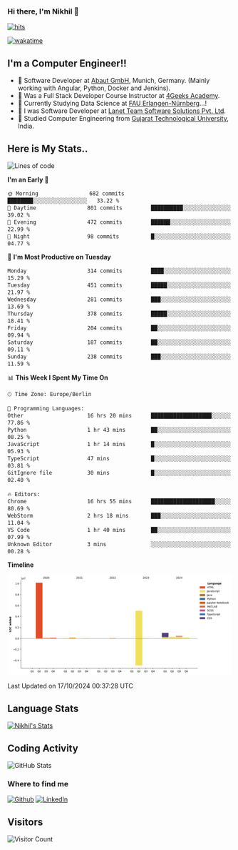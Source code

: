 ### Hi there, I'm Nikhil 👋

[![hits](https://hits.sh/github.com/silentsoft/hits.svg?color=2311cc)](https://hits.sh/github.com/silentsoft/hits/)

[![wakatime](https://wakatime.com/badge/user/369b6a3a-7953-4ff9-b7c7-be53d0a7ccc6.svg)](https://wakatime.com/@369b6a3a-7953-4ff9-b7c7-be53d0a7ccc6)

## I'm a  Computer Engineer!!

- 🌱 Software Developer at [Abaut GmbH](https://www.abaut.de/), Munich, Germany. (Mainly working with Angular, Python, Docker and Jenkins).
- 🌱 Was a Full Stack Developer Course Instructor at [4Geeks Academy](https://4geeks.com/).
- 🌱 Currently Studying Data Science at [FAU Erlangen-Nürnberg](https://www.fau.de/)...!
- 🌱 I was Software Developer at [Lanet Team Software Solutions Pvt. Ltd](https://lanetteam.com/).
- 🌱 Studied Computer Engineering from [Gujarat Technological University](https://www.gtu.ac.in/), India.

<h2>Here is My Stats..</h2>

<!--START_SECTION:waka-->
![Lines of code](https://img.shields.io/badge/From%20Hello%20World%20I%27ve%20Written-17.4%20million%20lines%20of%20code-blue)

**I'm an Early 🐤** 

```text
🌞 Morning                682 commits         ████████░░░░░░░░░░░░░░░░░   33.22 % 
🌆 Daytime                801 commits         ██████████░░░░░░░░░░░░░░░   39.02 % 
🌃 Evening                472 commits         ██████░░░░░░░░░░░░░░░░░░░   22.99 % 
🌙 Night                  98 commits          █░░░░░░░░░░░░░░░░░░░░░░░░   04.77 % 
```
📅 **I'm Most Productive on Tuesday** 

```text
Monday                   314 commits         ████░░░░░░░░░░░░░░░░░░░░░   15.29 % 
Tuesday                  451 commits         █████░░░░░░░░░░░░░░░░░░░░   21.97 % 
Wednesday                281 commits         ███░░░░░░░░░░░░░░░░░░░░░░   13.69 % 
Thursday                 378 commits         █████░░░░░░░░░░░░░░░░░░░░   18.41 % 
Friday                   204 commits         ██░░░░░░░░░░░░░░░░░░░░░░░   09.94 % 
Saturday                 187 commits         ██░░░░░░░░░░░░░░░░░░░░░░░   09.11 % 
Sunday                   238 commits         ███░░░░░░░░░░░░░░░░░░░░░░   11.59 % 
```


📊 **This Week I Spent My Time On** 

```text
🕑︎ Time Zone: Europe/Berlin

💬 Programming Languages: 
Other                    16 hrs 20 mins      ███████████████████░░░░░░   77.86 % 
Python                   1 hr 43 mins        ██░░░░░░░░░░░░░░░░░░░░░░░   08.25 % 
JavaScript               1 hr 14 mins        █░░░░░░░░░░░░░░░░░░░░░░░░   05.93 % 
TypeScript               47 mins             █░░░░░░░░░░░░░░░░░░░░░░░░   03.81 % 
GitIgnore file           30 mins             █░░░░░░░░░░░░░░░░░░░░░░░░   02.40 % 

🔥 Editors: 
Chrome                   16 hrs 55 mins      ████████████████████░░░░░   80.69 % 
WebStorm                 2 hrs 18 mins       ███░░░░░░░░░░░░░░░░░░░░░░   11.04 % 
VS Code                  1 hr 40 mins        ██░░░░░░░░░░░░░░░░░░░░░░░   07.99 % 
Unknown Editor           3 mins              ░░░░░░░░░░░░░░░░░░░░░░░░░   00.28 % 
```

**Timeline**

![Lines of Code chart](https://raw.githubusercontent.com/nikhilmaguwala/nikhilmaguwala/main/assets/bar_graph.png)


 Last Updated on 17/10/2024 00:37:28 UTC
<!--END_SECTION:waka-->

<h2>Language Stats</h2>

[![Nikhil's Stats](https://github-readme-stats.vercel.app/api/wakatime?username=nikhilmaguwala&layout=compact&title=Stats)](https://github.com/nikhilmaguwala)


<h2>Coding Activity</h2>

<p><img src="https://wakatime.com/share/@nikhilmaguwala/7dd532b8-3e5e-4c26-8c46-68cc27712a92.svg" alt="GitHub Stats"></p>

<h3>Where to find me</h3>
<p>
    <a href="https://github.com/nikhilmaguwala" target="_blank"><img alt="Github" src="https://img.shields.io/badge/GitHub-%2312100E.svg?&style=for-the-badge&logo=Github&logoColor=white" /></a>
    <a href="https://www.linkedin.com/in/nikhil-maguwala" target="_blank"><img alt="LinkedIn" src="https://img.shields.io/badge/linkedin-%230077B5.svg?&style=for-the-badge&logo=linkedin&logoColor=white" /></a> 
</p>


<h2>Visitors</h2>

![Visitor Count](https://profile-counter.glitch.me/nikhilmaguwala/count.svg)

[website]: https://nikhilmaguwala.github.io/
[instagram]: https://www.instagram.com/nikhil_maguwala/
[linkedin]: https://www.linkedin.com/in/nikhil-maguwala/

